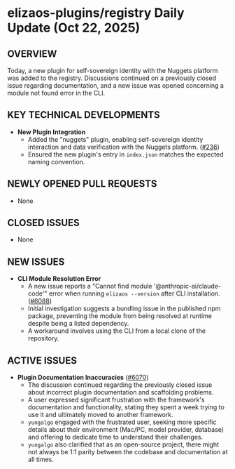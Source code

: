 # elizaos-plugins/registry Daily Update (Oct 22, 2025)
## OVERVIEW 
Today, a new plugin for self-sovereign identity with the Nuggets platform was added to the registry. Discussions continued on a previously closed issue regarding documentation, and a new issue was opened concerning a module not found error in the CLI.

## KEY TECHNICAL DEVELOPMENTS

*   **New Plugin Integration**
    *   Added the "nuggets" plugin, enabling self-sovereign identity interaction and data verification with the Nuggets platform. ([#236](https://github.com/elizaos-plugins/registry/pull/236))
    *   Ensured the new plugin's entry in `index.json` matches the expected naming convention.

## NEWLY OPENED PULL REQUESTS
 - None

## CLOSED ISSUES

*   None

## NEW ISSUES

*   **CLI Module Resolution Error**
    *   A new issue reports a "Cannot find module '@anthropic-ai/claude-code'" error when running `elizaos --version` after CLI installation. ([#6088](https://github.com/elizaos-plugins/registry/issues/6088))
    *   Initial investigation suggests a bundling issue in the published npm package, preventing the module from being resolved at runtime despite being a listed dependency.
    *   A workaround involves using the CLI from a local clone of the repository.

## ACTIVE ISSUES

*   **Plugin Documentation Inaccuracies** ([#6070](https://github.com/elizaos-plugins/registry/issues/6070))
    *   The discussion continued regarding the previously closed issue about incorrect plugin documentation and scaffolding problems.
    *   A user expressed significant frustration with the framework's documentation and functionality, stating they spent a week trying to use it and ultimately moved to another framework.
    *   `yungalgo` engaged with the frustrated user, seeking more specific details about their environment (Mac/PC, model provider, database) and offering to dedicate time to understand their challenges.
    *   `yungalgo` also clarified that as an open-source project, there might not always be 1:1 parity between the codebase and documentation at all times.